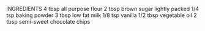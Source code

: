 INGREDIENTS 
 4 tbsp all purpose flour
 2 tbsp brown sugar
 lightly packed 1/4 tsp baking powder 
 3 tbsp low fat milk 
 1/8 tsp vanilla 
 1/2 tbsp vegetable oil 
 2 tbsp semi-sweet chocolate chips
